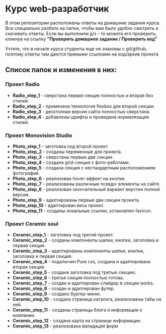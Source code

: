 # Курс web-разработчик

В этом репозитории расположены ответы на домашние задания курса. Все специально разбито на папки, чтобы вам было удобно смотреть и скачивать ответы.
Если вы выполнили д/з - то можете его проверить, кликнув на ссылку **"Проверить домашнее задание / Проверить код"**

Учтите, что в начале курса студенты еще не знакомы с git/github, поэтому ответы там даются прямыми ссылками на код/архив проекта

## Список папок и изменения в них:

### Проект Radio

- **Radio_step_1** - сверстана первая секция полностью и вторая без стилей.
- **Radio_step_2** - применена технология flexbox для второй секции.
- **Radio_step_3** - десктопная версия сайта полностью сверстана.
- **Radio_step_4** - добавлены шрифты и проведена нормализация стилей.

### Проект Monovision Studio

- **Photo_step_1** - заготовка под второй проект.
- **Photo_step_2** - созданы переменные для проекта.
- **Photo_step_3** - сверстаны первые две секции.
- **Photo_step_4** - создана grid-секция с фото-работами.
- **Photo_step_5** - создана секция с нестандартным расположением фотографий.
- **Photo_step_6** - реализован hover-эффект на кнопке.
- **Photo_step_7** - реализованы различные псевдо-элементы на сайте.
- **Photo_step_8** - реализован окончательный вариант верстки полной версии.
- **Photo_step_9** - адаптированы первые две секции проекта.
- **Photo_step_10** - адаптирован весь проект.
- **Photo_step_11** - созданы локальные ссылки, установлен favicon.

### Проект Ceramic soul

- **Ceramic_step_1** - заготовка под третий проект.
- **Ceramic_step_2** - созданы компоненты шапки, кнопки, заголовка и первая секция.
- **Ceramic_step_3** - адаптированы компоненты шапки, кнопки, заголовка и первая секция.
- **Ceramic_step_4** - подключен Pure css, создана и адаптирована вторая секция.
- **Ceramic_step_5** - создана заготовка под третью секцию.
- **Ceramic_step_6** - третья секция полностью готова.
- **Ceramic_step_7** - создан и адаптирован слайдер в секции works.
- **Ceramic_step_8** - создан и адаптирован футер.
- **Ceramic_step_9** - создано бургер-меню.
- **Ceramic_step_10** - создана страница каталога, реализованы табы на ней.
- **Ceramic_step_11** - созданы страницы блога и информации о компании.
- **Ceramic_step_12** - создана карта на странице информации.
- **Ceramic_step_13** - реализована валидация форм
